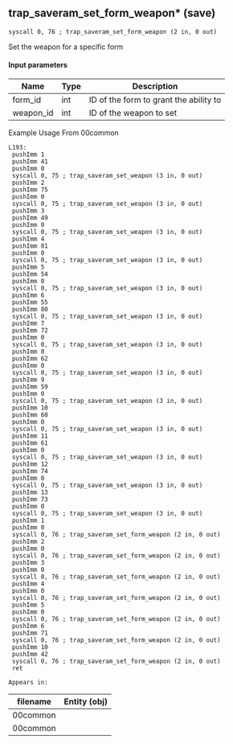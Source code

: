 ## trap_saveram_set_form_weapon* (save)

`syscall 0, 76 ; trap_saveram_set_form_weapon (2 in, 0 out)`

Set the weapon for a specific form

#### Input parameters
| Name | Type | Description
|------|------|------------
| form_id   | int   | ID of the form to grant the ability to
| weapon_id   | int   | ID of the weapon to set


Example Usage From 00common
```plaintext
L193:
 pushImm 1
 pushImm 41
 pushImm 0
 syscall 0, 75 ; trap_saveram_set_weapon (3 in, 0 out)
 pushImm 2
 pushImm 75
 pushImm 0
 syscall 0, 75 ; trap_saveram_set_weapon (3 in, 0 out)
 pushImm 3
 pushImm 49
 pushImm 0
 syscall 0, 75 ; trap_saveram_set_weapon (3 in, 0 out)
 pushImm 4
 pushImm 81
 pushImm 0
 syscall 0, 75 ; trap_saveram_set_weapon (3 in, 0 out)
 pushImm 5
 pushImm 54
 pushImm 0
 syscall 0, 75 ; trap_saveram_set_weapon (3 in, 0 out)
 pushImm 6
 pushImm 55
 pushImm 80
 syscall 0, 75 ; trap_saveram_set_weapon (3 in, 0 out)
 pushImm 7
 pushImm 72
 pushImm 0
 syscall 0, 75 ; trap_saveram_set_weapon (3 in, 0 out)
 pushImm 8
 pushImm 62
 pushImm 0
 syscall 0, 75 ; trap_saveram_set_weapon (3 in, 0 out)
 pushImm 9
 pushImm 59
 pushImm 0
 syscall 0, 75 ; trap_saveram_set_weapon (3 in, 0 out)
 pushImm 10
 pushImm 60
 pushImm 0
 syscall 0, 75 ; trap_saveram_set_weapon (3 in, 0 out)
 pushImm 11
 pushImm 61
 pushImm 0
 syscall 0, 75 ; trap_saveram_set_weapon (3 in, 0 out)
 pushImm 12
 pushImm 74
 pushImm 0
 syscall 0, 75 ; trap_saveram_set_weapon (3 in, 0 out)
 pushImm 13
 pushImm 73
 pushImm 0
 syscall 0, 75 ; trap_saveram_set_weapon (3 in, 0 out)
 pushImm 1
 pushImm 0
 syscall 0, 76 ; trap_saveram_set_form_weapon (2 in, 0 out)
 pushImm 2
 pushImm 0
 syscall 0, 76 ; trap_saveram_set_form_weapon (2 in, 0 out)
 pushImm 3
 pushImm 0
 syscall 0, 76 ; trap_saveram_set_form_weapon (2 in, 0 out)
 pushImm 4
 pushImm 0
 syscall 0, 76 ; trap_saveram_set_form_weapon (2 in, 0 out)
 pushImm 5
 pushImm 0
 syscall 0, 76 ; trap_saveram_set_form_weapon (2 in, 0 out)
 pushImm 6
 pushImm 71
 syscall 0, 76 ; trap_saveram_set_form_weapon (2 in, 0 out)
 pushImm 10
 pushImm 42
 syscall 0, 76 ; trap_saveram_set_form_weapon (2 in, 0 out)
 ret
```





	Appears in:
| filename | Entity (obj)
|----------|-------------
| 00common       |           
| 00common       |           



